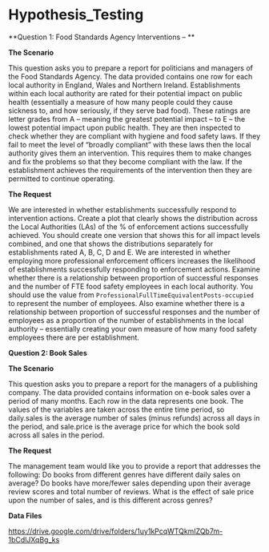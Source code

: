 # Hypothesis_Testing


**Question 1: Food Standards Agency Interventions – **

**The Scenario**


This question asks you to prepare a report for politicians and managers of the Food Standards Agency.
The data provided contains one row for each local authority in England, Wales and Northern Ireland. Establishments within each local authority are rated for their potential impact on public
health (essentially a measure of how many people could they cause sickness to, and how seriously, if they serve bad food). These ratings are letter grades from A – meaning the greatest potential impact – to E – the lowest potential impact upon public health. They are then inspected to check whether they are compliant with hygiene and food safety laws. If they fail to meet the level of “broadly compliant” with these laws then the local authority gives them an intervention. This requires them to make changes and fix the problems so that they become compliant with the law. If the establishment achieves the requirements of the intervention then they are permitted to continue operating.

**The Request**


We are interested in whether establishments successfully respond to intervention actions.
Create a plot that clearly shows the distribution across the Local Authorities (LAs) of the % of enforcement actions successfully achieved. You should create one version that shows this for all impact levels combined, and one that shows the distributions separately for establishments rated A, B, C, D and E.
We are interested in whether employing more professional enforcement officers increases the likelihood of establishments successfully responding to enforcement actions. Examine whether there is a relationship between proportion of successful responses and the number of FTE food safety employees in each local authority. You should use the value from `ProfessionalFullTimeEquivalentPosts-occupied` to represent the number of employees. Also examine whether there is a relationship between proportion of successful responses and the number of employees as a proportion of the number of establishments in the local authority – essentially creating your own measure of how many food safety employees there are per
establishment.



**Question 2: Book Sales**


**The Scenario**



This question asks you to prepare a report for the managers of a publishing company.
The data provided contains information on e-book sales over a period of many months. Each row in the data represents one book. The values of the variables are taken across the entire time period, so daily.sales is the average number of sales (minus refunds) across all days in the period, and sale.price is the average price for which the book sold across all sales in the period.



**The Request**


The management team would like you to provide a report that addresses the following: Do books from different genres have different daily sales on average?
Do books have more/fewer sales depending upon their average review scores and total number of reviews.
What is the effect of sale price upon the number of sales, and is this different across genres?




**Data Files**


https://drive.google.com/drive/folders/1uy1kPcqWTQkmIZQb7m-1bCdlJXqBg_ks



